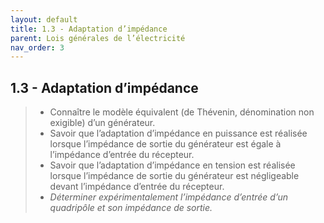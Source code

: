 ```yaml
---
layout: default
title: 1.3 - Adaptation d’impédance
parent: Lois générales de l’électricité
nav_order: 3
---
```



## 1.3 - Adaptation d’impédance

> - Connaître le modèle équivalent (de Thévenin, dénomination non exigible) d’un générateur.
> - Savoir que l’adaptation d’impédance en puissance est réalisée lorsque l’impédance de sortie du générateur est égale à l’impédance d’entrée du récepteur.
> - Savoir que l’adaptation d’impédance en tension est réalisée lorsque l’impédance de sortie du générateur est négligeable devant l’impédance d’entrée du récepteur.
> - *Déterminer expérimentalement l’impédance d’entrée d’un quadripôle et son impédance de sortie.*